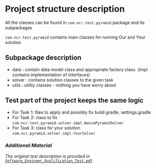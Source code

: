 # Project structure description
All the classes can be found in `com.ncr.test.pyramid` package and its subpackages

`com.ncr.test.pyramid` contains main classes for running Our and Your solution

## Subpackage description
- data : contain data model class and appropriate factory class. (impl contains implementation of interfaces)
- solver : contains solution classes to the given task
- utils : utility classes - nothing you have worry about

## Test part of the project keeps the same logic
- For Task 1: files to apply and possibly fix build.gradle, settings.gradle
- For Task 2: class to fix  `com.ncr.test.pyramid.solver.impl.NaivePyramidSolver`
- For Task 3: class for your solution `com.ncr.pyramid.solver.impl.YourSolver`

### *Additional Material*
*The original test description is provided in* [`Software_Engineer_Qualification_Test.pdf`](docs/Software_Engineer_Qualification_Test.pdf)